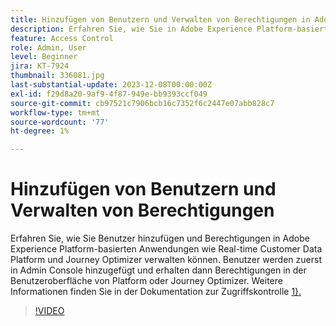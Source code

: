 ```yaml
---
title: Hinzufügen von Benutzern und Verwalten von Berechtigungen in Adobe Experience Platform-basierten Anwendungen
description: Erfahren Sie, wie Sie in Adobe Experience Platform-basierten Anwendungen Benutzer hinzufügen und Berechtigungen verwalten können.
feature: Access Control
role: Admin, User
level: Beginner
jira: KT-7924
thumbnail: 336081.jpg
last-substantial-update: 2023-12-08T00:00:00Z
exl-id: f29d8a20-9af9-4f87-949e-bb9393ccf049
source-git-commit: cb97521c7906bcb16c7352f6c2447e07abb828c7
workflow-type: tm+mt
source-wordcount: '77'
ht-degree: 1%

---
```


# Hinzufügen von Benutzern und Verwalten von Berechtigungen

Erfahren Sie, wie Sie Benutzer hinzufügen und Berechtigungen in Adobe Experience Platform-basierten Anwendungen wie Real-time Customer Data Platform und Journey Optimizer verwalten können. Benutzer werden zuerst in Admin Console hinzugefügt und erhalten dann Berechtigungen in der Benutzeroberfläche von Platform oder Journey Optimizer. Weitere Informationen finden Sie in der Dokumentation zur Zugriffskontrolle [1}.](https://experienceleague.adobe.com/docs/experience-platform/access-control/home.html?lang=de)

>[!VIDEO](https://video.tv.adobe.com/v/336081?learn=on)
